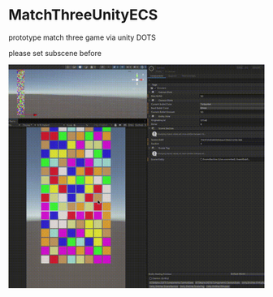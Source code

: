 # MatchThreeUnityECS
prototype match three game via unity DOTS

please set subscene before

![til](./test_play.gif)